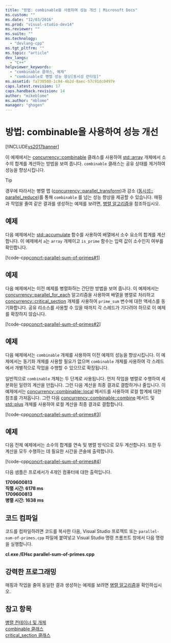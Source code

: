 ```yaml
---
title: "방법: combinable을 사용하여 성능 개선 | Microsoft Docs"
ms.custom: ""
ms.date: "12/03/2016"
ms.prod: "visual-studio-dev14"
ms.reviewer: ""
ms.suite: ""
ms.technology: 
  - "devlang-cpp"
ms.tgt_pltfrm: ""
ms.topic: "article"
dev_langs: 
  - "C++"
helpviewer_keywords: 
  - "combinable 클래스, 예제"
  - "combinable로 병렬 성능 향상[동시성 런타임]"
ms.assetid: fa730580-1c94-4b2d-8aec-57c91dc0497e
caps.latest.revision: 17
caps.handback.revision: 14
author: "mikeblome"
ms.author: "mblome"
manager: "ghogen"
---
```

# 방법: combinable을 사용하여 성능 개선
[!INCLUDE[vs2017banner](../../assembler/inline/includes/vs2017banner.md)]

이 예제에서는 [concurrency::combinable](../../parallel/concrt/reference/combinable-class.md) 클래스를 사용하여 [std::array](../../standard-library/array-class-stl.md) 개체에서 소수의 합계를 계산하는 방법을 보여 줍니다.  `combinable` 클래스는 공유 상태를 제거하여 성능을 향상시킵니다.  
  
> [!TIP]
>  경우에 따라서는 병렬 맵 \([concurrency::parallel\_transform](../Topic/parallel_transform%20Function.md)\)과 감소 \([동시성:: parallel\_reduce](../Topic/parallel_reduce%20Function.md)\)를 통해  `combinable` 를 넘는 성능 향상을 제공할 수 있습니다.  매핑 과 작업을 줄여 같은 결과를 생성하는 예제를 보려면, [병렬 알고리즘](../../parallel/concrt/parallel-algorithms.md)을 참조하십시오.  
  
## 예제  
 다음 예제에서는 [std::accumulate](../Topic/accumulate.md) 함수를 사용하여 배열에서 소수 요소의 합계를 계산합니다.  이 예제에서 `a`는 `array` 개체이고 `is_prime` 함수는 입력 값이 소수인지 여부를 확인합니다.  
  
 [!code-cpp[concrt-parallel-sum-of-primes#1](../../parallel/concrt/codesnippet/CPP/how-to-use-combinable-to-improve-performance_1.cpp)]  
  
## 예제  
 다음 예제에서는 이전 예제를 병렬화하는 간단한 방법을 보여 줍니다.  이 예제에서는 [concurrency::parallel\_for\_each](../Topic/parallel_for_each%20Function.md) 알고리즘을 사용하여 배열을 병렬로 처리하고 [concurrency::critical\_section](../../parallel/concrt/reference/critical-section-class.md) 개체를 사용하여 `prime_sum` 변수에 대한 액세스를 동기화합니다.  공유 리소스를 사용할 수 있을 때까지 각 스레드가 기다려야 하므로 이 예제를 확장하지 않습니다.  
  
 [!code-cpp[concrt-parallel-sum-of-primes#2](../../parallel/concrt/codesnippet/CPP/how-to-use-combinable-to-improve-performance_2.cpp)]  
  
## 예제  
 다음 예제에서는 `combinable` 개체를 사용하여 이전 예제의 성능을 향상시킵니다.  이 예제에서는 동기화 개체를 사용할 필요가 없으며 `combinable` 개체를 사용하여 각 스레드에서 개별적으로 작업을 수행할 수 있으므로 확장됩니다.  
  
 일반적으로 `combinable` 개체는 두 단계로 사용됩니다.  먼저 작업을 병렬로 수행하여 세분화된 일련의 계산을 만듭니다.  그런 다음 계산을 최종 결과로 결합하거나 줄입니다.  이 예제에서는 [concurrency::combinable::local](../Topic/combinable::local%20Method.md) 메서드를 사용하여 로컬 합계에 대한 참조를 가져옵니다.  그런 다음 [concurrency::combinable::combine](../Topic/combinable::combine%20Method.md) 메서드 및 [std::plus](../../standard-library/plus-struct.md) 개체를 사용하여 로컬 계산을 최종 결과로 결합합니다.  
  
 [!code-cpp[concrt-parallel-sum-of-primes#3](../../parallel/concrt/codesnippet/CPP/how-to-use-combinable-to-improve-performance_3.cpp)]  
  
## 예제  
 다음 전체 예제에서는 소수의 합계를 연속 및 병렬 방식으로 모두 계산합니다.  또한 두 계산을 모두 수행하는 데 필요한 시간을 콘솔에 출력합니다.  
  
 [!code-cpp[concrt-parallel-sum-of-primes#4](../../parallel/concrt/codesnippet/CPP/how-to-use-combinable-to-improve-performance_4.cpp)]  
  
 다음 샘플은 프로세서가 4개인 컴퓨터에 대한 출력입니다.  
  
  **1709600813**  
**직렬 시간: 6178 ms**  
**1709600813**  
**병렬 시간: 1638 ms**   
## 코드 컴파일  
 코드를 컴파일하려면 코드를 복사한 다음, Visual Studio 프로젝트 또는 `parallel-sum-of-primes.cpp` 파일에 붙여넣고 Visual Studio 명령 프롬프트 창에서 다음 명령을 실행합니다.  
  
 **cl.exe \/EHsc parallel\-sum\-of\-primes.cpp**  
  
## 강력한 프로그래밍  
 매핑과 작업을 줄여 동일한 결과 생성하는 예제를 보려면  [병렬 알고리즘](../../parallel/concrt/parallel-algorithms.md)을 확인하십시오.  
  
## 참고 항목  
 [병렬 컨테이너 및 개체](../../parallel/concrt/parallel-containers-and-objects.md)   
 [combinable 클래스](../../parallel/concrt/reference/combinable-class.md)   
 [critical\_section 클래스](../../parallel/concrt/reference/critical-section-class.md)